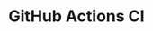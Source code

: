 # GitHub Actions CI











































































































































































































































































































































































































































































































































































































































































































































































































































































































































































































































































































































































































































































































































































































































































































































































































































































































































































































































































































































































